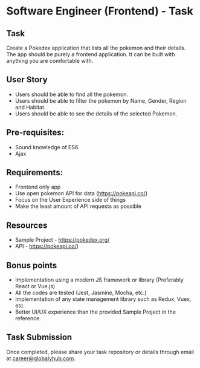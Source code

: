 # Software Engineer (Frontend) - Task

## Task
Create a Pokedex application that lists all the pokemon and their
details. The app should be purely a frontend application. It can be built
with anything you are comfortable with.

## User Story
- Users should be able to find all the pokemon.
- Users should be able to filter the pokemon by Name, Gender, Region and Habitat.
- Users should be able to see the details of the selected Pokemon.

## Pre-requisites:
- Sound knowledge of ES6
- Ajax

## Requirements:
- Frontend only app
- Use open pokemon API for data (https://pokeapi.co/)
- Focus on the User Experience side of things
- Make the least amount of API requests as possible

## Resources
- Sample Project - https://pokedex.org/
- API - https://pokeapi.co/)

## Bonus points
- Implementation using a modern JS framework or library (Preferably React or Vue.js)
- All the codes are tested (Jest, Jasmine, Mocha, etc.)
- Implementation of any state management library such as Redux, Vuex, etc.
- Better UI/UX experience than the provided Sample Project in the reference.

## Task Submission

Once completed, please share your task repository or details through email at career@globalyhub.com.
